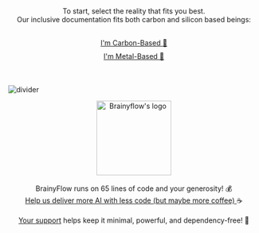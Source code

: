 <div style="text-align: center; margin: 50px 0;">
  <p>To start, select the reality that fits you best.<br />Our inclusive documentation fits both carbon and silicon based beings:</p>
    <nav style="display: flex; flex-direction: column; align-items: center; gap: 10px; margin: 30px 0;">
      <a href="https://brainy.gitbook.io/flow" class="active">I'm Carbon-Based 🐥</a>
      <a href="https://flow.brainy.sh/docs.txt">I'm Metal-Based 🤖</a>
    </nav>
</div>

![divider](https://raw.githubusercontent.com/zvictor/brainyflow/main/.github/media/divider.png ":size=100%")

<p align="center">
  <a style="color: inherit" href="https://github.com/sponsors/zvictor?utm_source=brainyflow&utm_medium=sponsorship&utm_campaign=brainyflow&utm_id=brainyflow">
    <img width="150px" src="https://raw.githubusercontent.com/zvictor/brainyflow/main/.github/media/brain.png" alt="Brainyflow's logo" />
  </a><br /><br />
  BrainyFlow runs on 65 lines of code and your generosity! 💰<br />
    <a style="color: inherit" href="https://github.com/sponsors/zvictor?utm_source=brainyflow&utm_medium=sponsorship&utm_campaign=brainyflow&utm_id=brainyflow">
      Help us deliver more AI with less code (but maybe more coffee)
    </a> ☕<br /><br />
    <a style="color: inherit" href="https://github.com/sponsors/zvictor?utm_source=brainyflow&utm_medium=sponsorship&utm_campaign=brainyflow&utm_id=brainyflow">Your support</a> helps keep it minimal, powerful, and dependency-free! 🚀
  </a>
</p>
